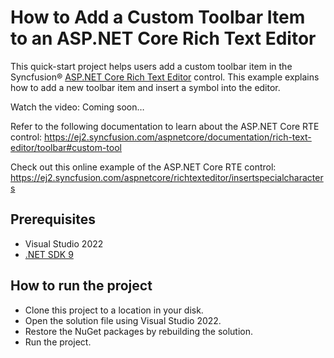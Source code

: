 # How to Add a Custom Toolbar Item to an ASP.NET Core Rich Text Editor

This quick-start project helps users add a custom toolbar item in the Syncfusion® [ASP.NET Core Rich Text Editor]( https://www.syncfusion.com/aspnet-core-ui-controls/wysiwyg-rich-text-editor?utm_source=github&utm_medium=listing&utm_campaign=tutorial-videos-aspnetcore-rte-customtoolbaritem) control. This example explains how to add a new toolbar item and insert a symbol into the editor. 

Watch the video: Coming soon…

Refer to the following documentation to learn about the ASP.NET Core RTE control: https://ej2.syncfusion.com/aspnetcore/documentation/rich-text-editor/toolbar#custom-tool

Check out this online example of the ASP.NET Core RTE control: https://ej2.syncfusion.com/aspnetcore/richtexteditor/insertspecialcharacters

## Prerequisites

* Visual Studio 2022
* [.NET SDK 9]( https://dotnet.microsoft.com/en-us/download)

## How to run the project

* Clone this project to a location in your disk.
* Open the solution file using Visual Studio 2022.
* Restore the NuGet packages by rebuilding the solution.
* Run the project.
